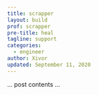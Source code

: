 ```yaml
---
title: scrapper
layout: build
prof: scrapper
pre-title: heal
tagline: support
categories:
  - engineer
author: Xivor
updated: September 11, 2020
---
```


… post contents …
